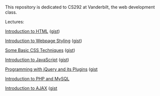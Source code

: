This repository is dedicated to CS292 at Vanderbilt, the web development class. 

Lectures:

[Introduction to HTML](https://github.com/yicui/webdevelopment/wiki/Introduction-to-HTML) ([gist](https://gist.github.com/yicui/4508014/1d3d297e94be5eda4ee10ffb742330e6f99116fd))

[Introduction to Webpage Styling](https://github.com/yicui/webdevelopment/wiki/Introduction-to-Webpage-Styling/) ([gist](https://gist.github.com/4545081))

[Some Basic CSS Techniques](https://github.com/yicui/webdevelopment/wiki/Some-Basic-CSS-Techniques) ([gist](https://gist.github.com/4597504/72cbbdb2d109c8bb8960a34d6e577fca81a3ae2a))

[Introduction to JavaScript](https://github.com/yicui/webdevelopment/wiki/Introduction-to-JavaScript) ([gist](https://gist.github.com/yicui/4597504/d96375c8e8166bbcb005ca16dec79ffa547099ce))

[Programming with jQuery and its Plugins](https://github.com/yicui/webdevelopment/wiki/Programming-with-jQuery-and-its-Plugins) ([gist](https://gist.github.com/4597504)

[Introduction to PHP and MySQL](https://github.com/yicui/webdevelopment/wiki/Introduction-to-PHP-and-MySQL)

[Introduction to AJAX](https://github.com/yicui/webdevelopment/wiki/Introduction-to-AJAX) ([gist](https://gist.github.com/yicui/4508014)
